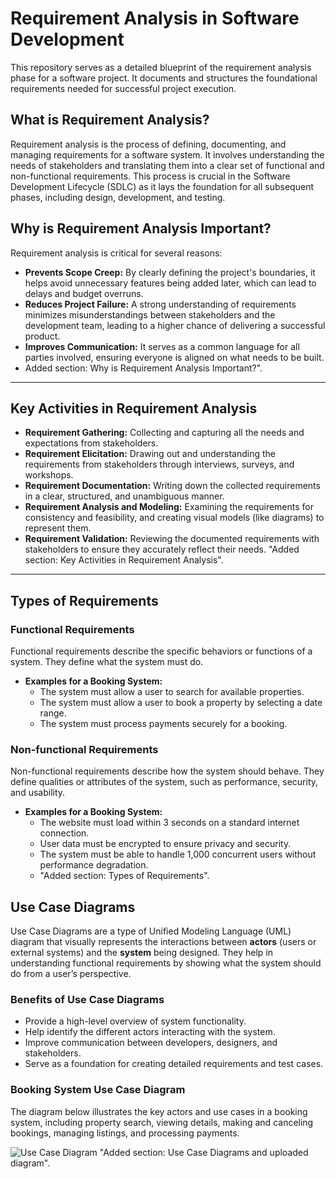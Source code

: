# Requirement Analysis in Software Development

This repository serves as a detailed blueprint of the requirement analysis phase for a software project. It documents and structures the foundational requirements needed for successful project execution.
## What is Requirement Analysis?

Requirement analysis is the process of defining, documenting, and managing requirements for a software system. It involves understanding the needs of stakeholders and translating them into a clear set of functional and non-functional requirements. This process is crucial in the Software Development Lifecycle (SDLC) as it lays the foundation for all subsequent phases, including design, development, and testing.
## Why is Requirement Analysis Important?

Requirement analysis is critical for several reasons:
-   **Prevents Scope Creep:** By clearly defining the project's boundaries, it helps avoid unnecessary features being added later, which can lead to delays and budget overruns.
-   **Reduces Project Failure:** A strong understanding of requirements minimizes misunderstandings between stakeholders and the development team, leading to a higher chance of delivering a successful product.
-   **Improves Communication:** It serves as a common language for all parties involved, ensuring everyone is aligned on what needs to be built.
-   Added section: Why is Requirement Analysis Important?".
---
## Key Activities in Requirement Analysis

-   **Requirement Gathering:** Collecting and capturing all the needs and expectations from stakeholders.
-   **Requirement Elicitation:** Drawing out and understanding the requirements from stakeholders through interviews, surveys, and workshops.
-   **Requirement Documentation:** Writing down the collected requirements in a clear, structured, and unambiguous manner.
-   **Requirement Analysis and Modeling:** Examining the requirements for consistency and feasibility, and creating visual models (like diagrams) to represent them.
-   **Requirement Validation:** Reviewing the documented requirements with stakeholders to ensure they accurately reflect their needs.
"Added section: Key Activities in Requirement Analysis".
---
## Types of Requirements

### Functional Requirements

Functional requirements describe the specific behaviors or functions of a system. They define what the system must do.
-   **Examples for a Booking System:**
    -   The system must allow a user to search for available properties.
    -   The system must allow a user to book a property by selecting a date range.
    -   The system must process payments securely for a booking.

### Non-functional Requirements

Non-functional requirements describe how the system should behave. They define qualities or attributes of the system, such as performance, security, and usability.
-   **Examples for a Booking System:**
    -   The website must load within 3 seconds on a standard internet connection.
    -   User data must be encrypted to ensure privacy and security.
    -   The system must be able to handle 1,000 concurrent users without performance degradation.
    -   "Added section: Types of Requirements".
## Use Case Diagrams

Use Case Diagrams are a type of Unified Modeling Language (UML) diagram that visually represents the interactions between **actors** (users or external systems) and the **system** being designed. They help in understanding functional requirements by showing what the system should do from a user’s perspective.

### Benefits of Use Case Diagrams
- Provide a high-level overview of system functionality.
- Help identify the different actors interacting with the system.
- Improve communication between developers, designers, and stakeholders.
- Serve as a foundation for creating detailed requirements and test cases.

### Booking System Use Case Diagram
The diagram below illustrates the key actors and use cases in a booking system, including property search, viewing details, making and canceling bookings, managing listings, and processing payments.

![Use Case Diagram](./alx-booking-uc.png)
"Added section: Use Case Diagrams and uploaded diagram".
